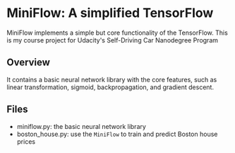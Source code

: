 # MiniFlow: A simplified TensorFlow
MiniFlow implements a simple but core functionality of the TensorFlow. This is my course project for Udacity's Self-Driving Car Nanodegree Program

## Overview
It contains a basic neural network library with the core features, such as linear transformation, sigmoid, backpropagation, and gradient descent.

## Files
* miniflow.py: the basic neural network library 
* boston_house.py: use the `MiniFlow` to train and predict Boston house prices
